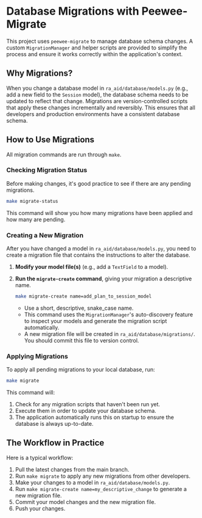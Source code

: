 # Database Migrations with Peewee-Migrate

This project uses `peewee-migrate` to manage database schema changes. A custom `MigrationManager` and helper scripts are provided to simplify the process and ensure it works correctly within the application's context.

## Why Migrations?

When you change a database model in `ra_aid/database/models.py` (e.g., add a new field to the `Session` model), the database schema needs to be updated to reflect that change. Migrations are version-controlled scripts that apply these changes incrementally and reversibly. This ensures that all developers and production environments have a consistent database schema.

## How to Use Migrations

All migration commands are run through `make`.

### Checking Migration Status

Before making changes, it's good practice to see if there are any pending migrations.

```bash
make migrate-status
```

This command will show you how many migrations have been applied and how many are pending.

### Creating a New Migration

After you have changed a model in `ra_aid/database/models.py`, you need to create a migration file that contains the instructions to alter the database.

1.  **Modify your model file(s)** (e.g., add a `TextField` to a model).

2.  **Run the `migrate-create` command**, giving your migration a descriptive name.

    ```bash
    make migrate-create name=add_plan_to_session_model
    ```

    *   Use a short, descriptive, snake_case name.
    *   This command uses the `MigrationManager`'s auto-discovery feature to inspect your models and generate the migration script automatically.
    *   A new migration file will be created in `ra_aid/database/migrations/`. You should commit this file to version control.

### Applying Migrations

To apply all pending migrations to your local database, run:

```bash
make migrate
```

This command will:
1.  Check for any migration scripts that haven't been run yet.
2.  Execute them in order to update your database schema.
3.  The application automatically runs this on startup to ensure the database is always up-to-date.

## The Workflow in Practice

Here is a typical workflow:

1.  Pull the latest changes from the main branch.
2.  Run `make migrate` to apply any new migrations from other developers.
3.  Make your changes to a model in `ra_aid/database/models.py`.
4.  Run `make migrate-create name=my_descriptive_change` to generate a new migration file.
5.  Commit your model changes and the new migration file.
6.  Push your changes.
